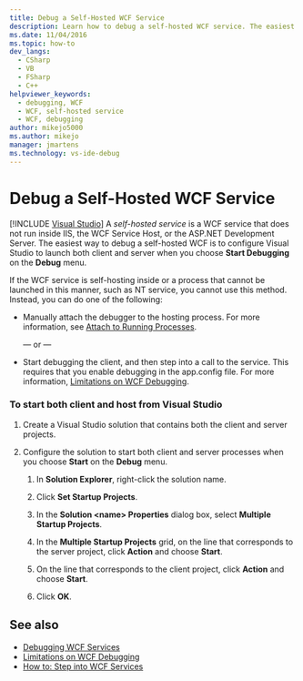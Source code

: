 ```yaml
---
title: Debug a Self-Hosted WCF Service
description: Learn how to debug a self-hosted WCF service. The easiest way (but not always possible) is to configure Visual Studio to launch both client and server.
ms.date: 11/04/2016
ms.topic: how-to
dev_langs: 
  - CSharp
  - VB
  - FSharp
  - C++
helpviewer_keywords: 
  - debugging, WCF
  - WCF, self-hosted service
  - WCF, debugging
author: mikejo5000
ms.author: mikejo
manager: jmartens
ms.technology: vs-ide-debug
---
```

# Debug a Self-Hosted WCF Service

 [!INCLUDE [Visual Studio](~/includes/applies-to-version/vs-windows-only.md)]
A *self-hosted service* is a WCF service that does not run inside IIS, the WCF Service Host, or the ASP.NET Development Server. The easiest way to debug a self-hosted WCF is to configure Visual Studio to launch both client and server when you choose **Start Debugging** on the **Debug** menu.

 If the WCF service is self-hosting inside or a process that cannot be launched in this manner, such as NT service, you cannot use this method. Instead, you can do one of the following:

- Manually attach the debugger to the hosting process. For more information, see [Attach to Running Processes](../debugger/attach-to-running-processes-with-the-visual-studio-debugger.md).

     — or —

- Start debugging the client, and then step into a call to the service. This requires that you enable debugging in the app.config file. For more information, [Limitations on WCF Debugging](../debugger/limitations-on-wcf-debugging.md).

### To start both client and host from Visual Studio

1. Create a Visual Studio solution that contains both the client and server projects.

2. Configure the solution to start both client and server processes when you choose **Start** on the **Debug** menu.

   1. In **Solution Explorer**, right-click the solution name.

   2. Click **Set Startup Projects**.

   3. In the **Solution \<name> Properties** dialog box, select **Multiple Startup Projects**.

   4. In the **Multiple Startup Projects** grid, on the line that corresponds to the server project, click **Action** and choose **Start**.

   5. On the line that corresponds to the client project, click **Action** and choose **Start**.

   6. Click **OK**.

## See also
- [Debugging WCF Services](../debugger/debugging-wcf-services.md)
- [Limitations on WCF Debugging](../debugger/limitations-on-wcf-debugging.md)
- [How to: Step into WCF Services](../debugger/how-to-step-into-wcf-services.md)
